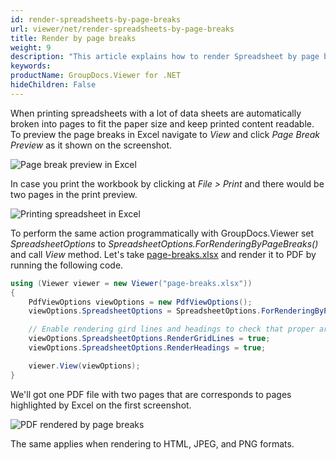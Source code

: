 ```yaml
---
id: render-spreadsheets-by-page-breaks
url: viewer/net/render-spreadsheets-by-page-breaks
title: Render by page breaks
weight: 9
description: "This article explains how to render Spreadsheet by page breaks with GroupDocs.Viewer within your .NET applications."
keywords: 
productName: GroupDocs.Viewer for .NET
hideChildren: False
---
```

When printing spreadsheets with a lot of data sheets are automatically broken into pages to fit the paper size and keep printed content readable. To preview the page breaks in Excel navigate to _View_ and click _Page Break Preview_ as it shown on the screenshot.

![Page break preview in Excel](viewer/net/images/render-spreadsheets-by-page-breaks/page-break-preview-in-excel.png)

In case you print the workbook by clicking at _File > Print_ and there would be two pages in the print preview.

![Printing spreadsheet in Excel](viewer/net/images/render-spreadsheets-by-page-breaks/printing-spreadsheet-in-excel.png)

To perform the same action programmatically with GroupDocs.Viewer set _SpreadsheetOptions_ to _SpreadsheetOptions.ForRenderingByPageBreaks()_ and call _View_ method. Let's take [page-breaks.xlsx](viewer/net/sample-files/render-spreadsheets-by-page-breaks/page-breaks.xlsx) and render it to PDF by running the following code.

```csharp
using (Viewer viewer = new Viewer("page-breaks.xlsx"))
{
    PdfViewOptions viewOptions = new PdfViewOptions();
    viewOptions.SpreadsheetOptions = SpreadsheetOptions.ForRenderingByPageBreaks();

    // Enable rendering gird lines and headings to check that proper areas are rendered
    viewOptions.SpreadsheetOptions.RenderGridLines = true;
    viewOptions.SpreadsheetOptions.RenderHeadings = true;

    viewer.View(viewOptions);
}
```

We'll got one PDF file with two pages that are corresponds to pages highlighted by Excel on the first screenshot.

![PDF rendered by page breaks](viewer/net/images/render-spreadsheets-by-page-breaks/rendered-by-page-breaks.png)

The same applies when rendering to HTML, JPEG, and PNG formats.

